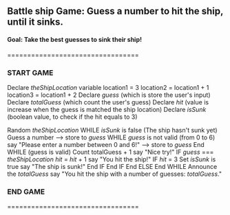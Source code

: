 ## Battle ship Game: Guess a number to hit the ship, until it sinks.
#### Goal: Take the best guesses to sink their ship!

=================================
### START GAME
Declare *theShipLocation* variable
    location1 = 3
    location2 = location1 + 1
    location3 = location1 + 2
Declare *guess* (which is store the user's input)
Declare *totalGuess* (which count the user's guess)
Declare *hit* (value is increase when the guess is matched the ship location)
Declare *isSunk* (boolean value, to check if the hit equals to 3)

Random *theShipLocation*
WHILE *isSunk* is false (The ship hasn't sunk yet)
    Guess a number --> store to *guess*
    WHILE *guess* is not valid (from 0 to 6)
        say "Please enter a number between 0 and 6!" --> store to *guess*
    End WHILE (guess is valid)
    Count totalGuess + 1
    say "Nice try!"
    IF *guess* === *theShipLocation*
            *hit* = *hit* + 1
            say "You hit the ship!"
            IF *hit* = 3
                Set *isSunk* is true
                say "The ship is sunk!"
            End IF
        End IF
    End ELSE
End WHILE
Announce the *totalGuess*
say "You hit the ship with a number of guesses: *totalGuess*."
### END GAME
=================================


             


